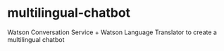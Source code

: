 # multilingual-chatbot
Watson Conversation Service + Watson Language Translator to create a multilingual chatbot
